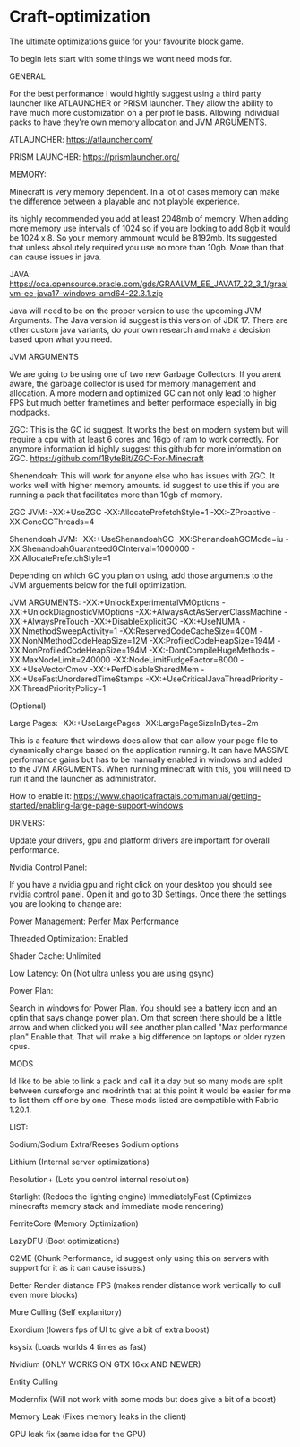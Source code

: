 # Craft-optimization
The ultimate optimizations guide for your favourite block game.


To begin lets start with some things we wont need mods for. 




GENERAL

For the best performance I would hightly suggest using a third party launcher like ATLAUNCHER or PRISM launcher. They allow the ability to have much more customization on a per profile basis. Allowing individual packs to have they're own memory allocation and JVM ARGUMENTS.


ATLAUNCHER: https://atlauncher.com/

PRISM LAUNCHER: https://prismlauncher.org/


MEMORY:

Minecraft is very memory dependent. In a lot of cases memory can make the difference between a playable and not playble experience. 

its highly recommended you add at least 2048mb of memory. When adding more memory use intervals of 1024 so if you are looking to add 8gb it would be 1024 x 8. So your memory ammount would be 8192mb. Its suggested that unless absolutely required you use no more than
10gb. More than that can cause issues in java.



JAVA: 
https://oca.opensource.oracle.com/gds/GRAALVM_EE_JAVA17_22_3_1/graalvm-ee-java17-windows-amd64-22.3.1.zip

Java will need to be on the proper version to use the upcoming JVM Arguments. The Java version id suggest is this version of JDK 17. There are other custom java variants, do your own research and make a decision based upon what you need. 



JVM ARGUMENTS

We are going to be using one of two new Garbage Collectors. If you arent aware, the garbage collector is used for memory management and allocation. A more modern and optimized GC can not only lead to higher FPS but much better frametimes and better performace especially in big modpacks. 


ZGC: This is the GC id suggest. It works the best on modern system but will require a cpu with at least 6 cores and 16gb of ram to work correctly. For anymore information id highly suggest this github for more information on ZGC. https://github.com/1ByteBit/ZGC-For-Minecraft


Shenendoah: This will work for anyone else who has issues with ZGC. It works well with higher memory amounts. id suggest to use this if you are running a pack that facilitates more than 10gb of memory.


ZGC JVM: -XX:+UseZGC -XX:AllocatePrefetchStyle=1 -XX:-ZProactive -XX:ConcGCThreads=4



Shenendoah JVM: -XX:+UseShenandoahGC -XX:ShenandoahGCMode=iu -XX:ShenandoahGuaranteedGCInterval=1000000 -XX:AllocatePrefetchStyle=1



Depending on which GC you plan on using, add those arguments to the JVM arguements below for the full optimization.


JVM ARGUMENTS:
-XX:+UnlockExperimentalVMOptions -XX:+UnlockDiagnosticVMOptions -XX:+AlwaysActAsServerClassMachine -XX:+AlwaysPreTouch -XX:+DisableExplicitGC -XX:+UseNUMA -XX:NmethodSweepActivity=1 -XX:ReservedCodeCacheSize=400M -XX:NonNMethodCodeHeapSize=12M -XX:ProfiledCodeHeapSize=194M -XX:NonProfiledCodeHeapSize=194M -XX:-DontCompileHugeMethods -XX:MaxNodeLimit=240000 -XX:NodeLimitFudgeFactor=8000 -XX:+UseVectorCmov -XX:+PerfDisableSharedMem -XX:+UseFastUnorderedTimeStamps -XX:+UseCriticalJavaThreadPriority -XX:ThreadPriorityPolicy=1


(Optional)

Large Pages: -XX:+UseLargePages -XX:LargePageSizeInBytes=2m


This is a feature that windows does allow that can allow your page file to dynamically change based on the application running. It can have MASSIVE performance gains but has to be manually enabled in windows and added to the JVM ARGUMENTS. When running minecraft with this, you will need to run it and the launcher as administrator. 

How to enable it: https://www.chaoticafractals.com/manual/getting-started/enabling-large-page-support-windows



DRIVERS:

Update your drivers, gpu and platform drivers are important for overall performance.



Nvidia Control Panel: 

If you have a nvidia gpu and right click on your desktop you should see nvidia control panel. Open it and go to 3D Settings. Once there the settings you are looking to change are:

Power Management: Perfer Max Performance

Threaded Optimization: Enabled

Shader Cache: Unlimited

Low Latency: On (Not ultra unless you are using gsync)



Power Plan:

Search in windows for Power Plan. You should see a battery icon and an optin that says change power plan. Om that screen there should be a little arrow and when clicked you will see another plan called "Max performance plan" Enable that. That will make a big difference on laptops or older ryzen cpus.






MODS

Id like to be able to link a pack and call it a day but so many mods are split between curseforge and modrinth that at this point it would be easier for me to list them off one by one. These mods listed are compatible with Fabric 1.20.1.



LIST:

Sodium/Sodium Extra/Reeses Sodium options

Lithium (Internal server optimizations)

Resolution+ (Lets you control internal resolution) 

Starlight (Redoes the lighting engine)
ImmediatelyFast (Optimizes minecrafts memory stack and immediate mode rendering)

FerriteCore (Memory Optimization)

LazyDFU (Boot optimizations)

C2ME (Chunk Performance, id suggest only using this on servers with support for it as it can cause issues.)

Better Render distance FPS (makes render distance work vertically to cull even more blocks)

More Culling (Self explanitory)

Exordium (lowers fps of UI to give a bit of extra boost)

ksysix (Loads worlds 4 times as fast)

Nvidium (ONLY WORKS ON GTX 16xx AND NEWER)

Entity Culling

Modernfix (Will not work with some mods but does give a bit of a boost)

Memory Leak (Fixes memory leaks in the client) 

GPU leak fix (same idea for the GPU)

